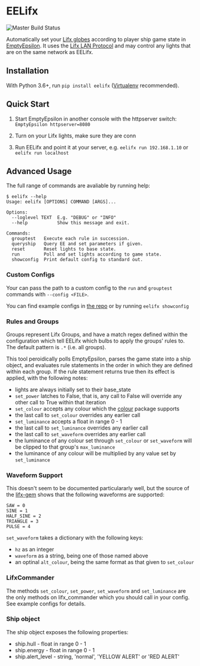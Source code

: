 # EELifx

![Master Build Status](https://travis-ci.org/cgspeck/eelifx.svg?branch=master)

Automatically set your [Lifx globes](https://www.lifx.com/) according to player ship game state in [EmptyEpsilon](http://daid.github.io/EmptyEpsilon/). It uses the [Lifx LAN Protocol](https://lan.developer.lifx.com/) and may control any lights that are on the same network as EELifx.

## Installation

With Python 3.6+, run `pip install eelifx` ([Virtualenv](http://python-guide-pt-br.readthedocs.io/en/latest/dev/virtualenvs/) recommended).

## Quick Start

1. Start EmptyEpsilon in another console with the httpserver switch: `EmptyEpsilon httpserver=8080`

2. Turn on your Lifx lights, make sure they are conn

2. Run EELifx and point it at your server, e.g. `eelifx run 192.168.1.10` or `eelifx run localhost`

## Advanced Usage

The full range of commands are avaliable by running help:
```
$ eelifx --help
Usage: eelifx [OPTIONS] COMMAND [ARGS]...

Options:
  --loglevel TEXT  E.g. "DEBUG" or "INFO"
  --help           Show this message and exit.

Commands:
  grouptest   Execute each rule in succession.
  queryship   Query EE and set parameters if given.
  reset       Reset lights to base state.
  run         Poll and set lights according to game state.
  showconfig  Print default config to standard out.
```

### Custom Configs

Your can pass the path to a custom config to the `run` and `grouptest` commands with  `--config <FILE>`.

You can find example configs in [the repo](https://github.com/cgspeck/eelifx/tree/master/configs) or by running `eelifx showconfig`

### Rules and Groups

Groups represent Lifx Groups, and have a match regex defined within the configuration which tell EELifx which bulbs to apply the groups' rules to. The default pattern is `.*` (i.e. all groups).

This tool peroidically polls EmptyEpsilon, parses the game state into a ship object, and evaluates rule statements in the order in which they are defined within each group. If the rule statement returns true then its effect is applied, with the following notes:

* lights are always initially set to their base_state
* `set_power` latches to False, that is, any call to False will override any other call to True within that iteration
* `set_colour` accepts any colour which the [colour](https://pypi.python.org/pypi/colour/) package supports
* the last call to `set_colour` overrides any earlier call
* `set_luminance` accepts a float in range 0 - 1
* the last call to `set_luminance` overrides any earlier call
* the last call to `set_waveform` overrides any earlier call
* the luminance of any colour set through `set_colour` or `set_waveform` will be clipped to that group's `max_luminance`
* the luminance of any colour will be multiplied by any value set by `set_luminance`

### Waveform Support

This doesn't seem to be documented particulararly well, but the source of the  [lifx-gem](https://github.com/LIFX/lifx-gem/blob/master/lib/lifx/protocol/light.rb) shows that the following waveforms are supported:
```
SAW = 0
SINE = 1
HALF_SINE = 2
TRIANGLE = 3
PULSE = 4
```

`set_waveform` takes a dictionary with the following keys:
* `hz` as an integer
* `waveform` as a string, being one of those named above
* an optinal `alt_colour`, being the same format as that given to `set_colour`

### LifxCommander

The methods `set_colour`, `set_power`, `set_waveform` and `set_luminance` are the only methods on lifx_commander which you should call in your config. See example configs for details.

### Ship object

The ship object exposes the following properties:

* ship.hull - float in range 0 - 1
* ship.energy - float in range 0 - 1
* ship.alert_level - string, 'normal', 'YELLOW ALERT' or 'RED ALERT'
